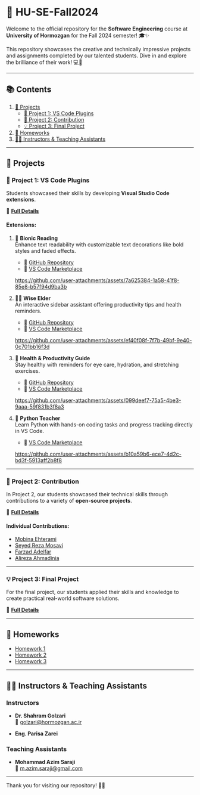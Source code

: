 # 🌟 **HU-SE-Fall2024**

Welcome to the official repository for the **Software Engineering** course at **University of Hormozgan** for the Fall 2024 semester! 🎓✨  

This repository showcases the creative and technically impressive projects and assignments completed by our talented students. Dive in and explore the brilliance of their work! 💻🚀  

---

## 📚 **Contents**

1. [🚀 Projects](#-projects)
   - [🎨 Project 1: VS Code Plugins](#-project-1-vs-code-plugins)
   - [🤝 Project 2: Contribution](#-project-2-contribution)
   - [💡 Project 3: Final Project](#-project-3-final-project)
2. [📂 Homeworks](#-homeworks)
3. [👨‍🏫 Instructors & Teaching Assistants](#-instructors--teaching-assistants)

---

## 🚀 **Projects**

### 🎨 **Project 1: VS Code Plugins**

Students showcased their skills by developing **Visual Studio Code extensions**.

📜 [**Full Details**](Projects/P1.pdf)

#### Extensions:

1. 📖 **Bionic Reading**  
   Enhance text readability with customizable text decorations like bold styles and faded effects.  
   - 📎 [GitHub Repository](https://github.com/alumen2101/bionic-reading-vsc-extension)  
   - 📎 [VS Code Marketplace](https://marketplace.visualstudio.com/items?itemName=SWE-G3.bionic)
     
   https://github.com/user-attachments/assets/7a625384-1a58-41f8-85e8-b57f94d9ba3b

2. 🧙‍♂️ **Wise Elder**  
   An interactive sidebar assistant offering productivity tips and health reminders.  
   - 📎 [GitHub Repository](https://github.com/AmirShakibafar/Wise-Man-Extension)  
   - 📎 [VS Code Marketplace](https://marketplace.visualstudio.com/items?itemName=Morids.morids)
     
   https://github.com/user-attachments/assets/ef40f08f-7f7b-49bf-9e40-0c701bb16f3d

3. 🌟 **Health & Productivity Guide**  
   Stay healthy with reminders for eye care, hydration, and stretching exercises.  
   - 📎 [GitHub Repository](https://github.com/srbmm/vscode_health_check)  
   - 📎 [VS Code Marketplace](https://marketplace.visualstudio.com/items?itemName=MohammadSohrabi.healthCheck)
  
   https://github.com/user-attachments/assets/099deef7-75a5-4be3-9aaa-59f831b3f8a3

4. 🐍 **Python Teacher**  
   Learn Python with hands-on coding tasks and progress tracking directly in VS Code.  
   - 📎 [VS Code Marketplace](https://marketplace.visualstudio.com/items?itemName=PythonTeacher.pythonteacher)

   https://github.com/user-attachments/assets/b10a59b6-ece7-4d2c-bd3f-5913aff2b8f8

---

### 🤝 **Project 2: Contribution**

In Project 2, our students showcased their technical skills through contributions to a variety of **open-source projects**.

📜 [**Full Details**](Projects/P2.pdf)

#### Individual Contributions:  
- [Mobina Ehterami](Project_2_Summary/Mobina_Ehterami.pdf)  
- [Seyed Reza Mosavi](Project_2_Summary/Seyed_Reza_Mosavi.pdf)  
- [Farzad Adelfar](Project_2_Summary/Farzad_Adelfar.pdf)  
- [Alireza Ahmadinia](Project_2_Summary/Alireza_Ahmadinia.pdf)

---

### 💡 **Project 3: Final Project**

For the final project, our students applied their skills and knowledge to create practical real-world software solutions.

📜 [**Full Details**](Projects/P3.pdf)  

---

## 📂 **Homeworks**

- [Homework 1](Homeworks/HW1.pdf)  
- [Homework 2](Homeworks/HW2.pdf)  
- [Homework 3](Homeworks/HW3.pdf)  

---

## 👨‍🏫 **Instructors & Teaching Assistants**

### **Instructors**
- **Dr. Shahram Golzari**  
  📧 golzari@hormozgan.ac.ir  

- **Eng. Parisa Zarei**

### **Teaching Assistants**
- **Mohammad Azim Saraji**  
  📧 m.azim.saraji@gmail.com  

---

Thank you for visiting our repository! 🚀✨
